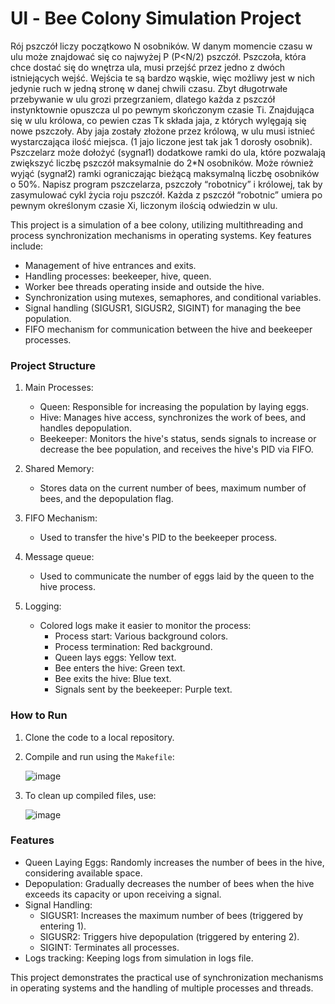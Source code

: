 # Ul - Bee Colony Simulation Project

Rój pszczół liczy początkowo N osobników. W danym momencie czasu w ulu może znajdować się co
najwyżej P (P<N/2) pszczół. Pszczoła, która chce dostać się do wnętrza ula, musi przejść przez jedno
z dwóch istniejących wejść. Wejścia te są bardzo wąskie, więc możliwy jest w nich jedynie ruch w
jedną stronę w danej chwili czasu. Zbyt długotrwałe przebywanie w ulu grozi przegrzaniem, dlatego
każda z pszczół instynktownie opuszcza ul po pewnym skończonym czasie Ti. Znajdująca się w ulu
królowa, co pewien czas Tk składa jaja, z których wylęgają się nowe pszczoły. Aby jaja zostały złożone
przez królową, w ulu musi istnieć wystarczająca ilość miejsca. (1 jajo liczone jest tak jak 1 dorosły
osobnik).
Pszczelarz może dołożyć (sygnał1) dodatkowe ramki do ula, które pozwalają zwiększyć liczbę
pszczół maksymalnie do 2*N osobników. Może również wyjąć (sygnał2) ramki ograniczając bieżącą
maksymalną liczbę osobników o 50%.
Napisz program pszczelarza, pszczoły “robotnicy” i królowej, tak by zasymulować cykl życia roju
pszczół. Każda z pszczół “robotnic” umiera po pewnym określonym czasie Xi, liczonym ilością
odwiedzin w ulu.


This project is a simulation of a bee colony, utilizing multithreading and process synchronization mechanisms in operating systems. Key features include:
- Management of hive entrances and exits.
- Handling processes: beekeeper, hive, queen.
- Worker bee threads operating inside and outside the hive.
- Synchronization using mutexes, semaphores, and conditional variables.
- Signal handling (SIGUSR1, SIGUSR2, SIGINT) for managing the bee population.
- FIFO mechanism for communication between the hive and beekeeper processes.

### Project Structure

1. Main Processes:
   - Queen: Responsible for increasing the population by laying eggs.
   - Hive: Manages hive access, synchronizes the work of bees, and handles depopulation.
   - Beekeeper: Monitors the hive's status, sends signals to increase or decrease the bee population, and receives the hive's PID via FIFO.

2. Shared Memory:
   - Stores data on the current number of bees, maximum number of bees, and the depopulation flag.

3. FIFO Mechanism:
   - Used to transfer the hive's PID to the beekeeper process.

4. Message queue:
   - Used to communicate the number of eggs laid by the queen to the hive process.

6. Logging:
   - Colored logs make it easier to monitor the process:
     - Process start: Various background colors.
     - Process termination: Red background.
     - Queen lays eggs: Yellow text.
     - Bee enters the hive: Green text.
     - Bee exits the hive: Blue text.
     - Signals sent by the beekeeper: Purple text.

### How to Run

1. Clone the code to a local repository.
2. Compile and run using the `Makefile`:
   
   ![image](https://github.com/user-attachments/assets/b5d110df-edbd-4141-a031-0bd93a3b7619)

4. To clean up compiled files, use:
   
   ![image](https://github.com/user-attachments/assets/d98702e9-790a-485f-a07d-4ecabee70d82)


### Features

- Queen Laying Eggs: Randomly increases the number of bees in the hive, considering available space.
- Depopulation: Gradually decreases the number of bees when the hive exceeds its capacity or upon receiving a signal.
- Signal Handling:
  - SIGUSR1: Increases the maximum number of bees (triggered by entering 1).
  - SIGUSR2: Triggers hive depopulation (triggered by entering 2).
  - SIGINT: Terminates all processes.
- Logs tracking: Keeping logs from simulation in logs file.

This project demonstrates the practical use of synchronization mechanisms in operating systems and the handling of multiple processes and threads.

